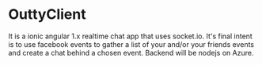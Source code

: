 # OuttyClient
It is a ionic angular 1.x realtime chat app that uses socket.io. It's final intent is to use facebook events to gather a list of your and/or your friends events and create a chat behind a chosen event. Backend will be nodejs on Azure.

